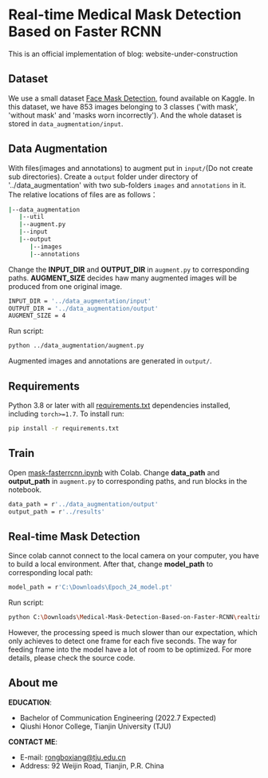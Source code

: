 # Real-time Medical Mask Detection Based on Faster RCNN
This is an official implementation of blog: website-under-construction

## Dataset
We use a small dataset [Face Mask Detection](https://www.kaggle.com/andrewmvd/face-mask-detection), found available on Kaggle. In this dataset, we have 853 images belonging to 3 classes ('with mask', 'without mask' and 'masks worn incorrectly'). And the whole dataset is stored in `data_augmentation/input`.
## Data Augmentation
With files(images and annotations) to augment put in `input/`(Do not create sub directories). Create a `output` folder under directory of '../data_augmentation' with two sub-folders `images` and `annotations` in it. The relative locations of files are as follows：
```bash
|--data_augmentation
   |--util
   |--augment.py
   |--input
   |--output
      |--images
      |--annotations      
```
Change the **INPUT_DIR** and **OUTPUT_DIR** in `augment.py` to corresponding paths. **AUGMENT_SIZE** decides haw many augmented images will be produced from one original image.
```bash
INPUT_DIR = '../data_augmentation/input'
OUTPUT_DIR = '../data_augmentation/output'
AUGMENT_SIZE = 4
```
Run script:
```bash
python ../data_augmentation/augment.py
```
Augmented images and annotations are generated in `output/`.
## Requirements
Python 3.8 or later with all [requirements.txt](https://github.com/Ribosome-rbx/Realtime-Medical-Mask-Detection-Based-on-Faster-RCNN/blob/master/requirements.txt) dependencies installed, including `torch>=1.7`. To install run:
```bash
pip install -r requirements.txt
```
## Train
Open [mask-fasterrcnn.ipynb](https://github.com/Ribosome-rbx/Realtime-Medical-Mask-Detection-Based-on-Faster-RCNN/blob/master/mask-fasterrcnn.ipynb) with Colab. 
Change **data_path** and **output_path** in `augment.py` to corresponding paths, and run blocks in the notebook.
```bash
data_path = r'../data_augmentation/output'
output_path = r'../results'
```

## Real-time Mask Detection
Since colab cannot connect to the local camera on your computer, you have to build a local environment. After that, change **model_path** to corresponding local path:
```bash
model_path = r'C:\Downloads\Epoch_24_model.pt'
```
Run script:
```bash
python C:\Downloads\Medical-Mask-Detection-Based-on-Faster-RCNN\realtime\camera.py
```
However, the processing speed is much slower than our expectation, which only achieves to detect one frame for each five seconds. The way for feeding frame into the model have a lot of room to be optimized. For more details, please check the source code.
## About me
**EDUCATION**: 
+ Bachelor of Communication Engineering (2022.7 Expected)
+ Qiushi Honor College, Tianjin University (TJU)

**CONTACT ME**: 
- E-mail: rongboxiang@tju.edu.cn
- Address: 92 Weijin Road, Tianjin, P.R. China
